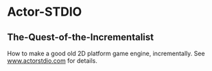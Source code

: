 Actor-STDIO
===========

The-Quest-of-the-Incrementalist
-------------------------------

How to make a good old 2D platform game engine, incrementally.
See www.actorstdio.com for details.
